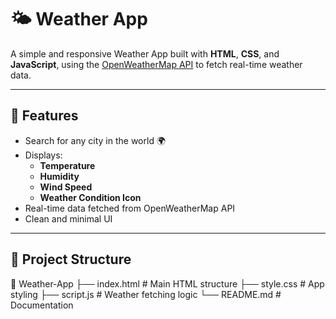 # 🌤️ Weather App

A simple and responsive Weather App built with **HTML**, **CSS**, and **JavaScript**, using the [OpenWeatherMap API](https://openweathermap.org/api) to fetch real-time weather data.

---

## 🚀 Features
- Search for any city in the world 🌍
- Displays:
  - **Temperature**
  - **Humidity**
  - **Wind Speed**
  - **Weather Condition Icon**
- Real-time data fetched from OpenWeatherMap API
- Clean and minimal UI

---

## 📂 Project Structure
📁 Weather-App
├── index.html # Main HTML structure
├── style.css # App styling
├── script.js # Weather fetching logic
└── README.md # Documentation
